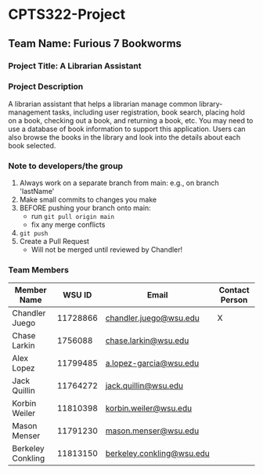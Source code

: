 # CPTS322-Project

## Team Name: Furious 7 Bookworms
### Project Title: A Librarian Assistant
### Project Description
A librarian assistant that helps a librarian manage common
library-management tasks, including user registration, book search, placing hold on a
book, checking out a book, and returning a book, etc. You may need to use a database
of book information to support this application. Users can also browse the books in the
library and look into the details about each book selected.

### Note to developers/the group
1. Always work on a separate branch from main: e.g., on branch 'lastName'
2. Make small commits to changes you make
3. BEFORE pushing your branch onto main:
    - run `git pull origin main`
    - fix any merge conflicts
4. `git push`
5. Create a Pull Request
    - Will not be merged until reviewed by Chandler!

### Team Members
| Member Name | WSU ID | Email | Contact Person |
|----------|----------|----------| ----------|
| Chandler Juego | 11728866 | chandler.juego@wsu.edu | X
| Chase Larkin | 1756088 | chase.larkin@wsu.edu |
| Alex Lopez | 11799485 | a.lopez-garcia@wsu.edu  |
| Jack Quillin | 11764272 | jack.quillin@wsu.edu |
| Korbin Weiler | 11810398 | korbin.weiler@wsu.edu |
| Mason Menser | 11791230 | mason.menser@wsu.edu |
| Berkeley Conkling | 11813150 | berkeley.conkling@wsu.edu |